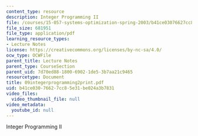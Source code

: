 ```yaml
---
content_type: resource
description: Integer Programming II
file: /courses/15-057-systems-optimization-spring-2003/b41ce03076627cc85e31be024a3b7831_09integerprogramming2print.pdf
file_size: 681951
file_type: application/pdf
learning_resource_types:
- Lecture Notes
license: https://creativecommons.org/licenses/by-nc-sa/4.0/
ocw_type: OCWFile
parent_title: Lecture Notes
parent_type: CourseSection
parent_uid: 7d70ed88-1800-6902-1de5-3b7aa21c9465
resourcetype: Document
title: 09integerprogramming2print.pdf
uid: b41ce030-7662-7cc8-5e31-be024a3b7831
video_files:
  video_thumbnail_file: null
video_metadata:
  youtube_id: null
---
```

Integer Programming II